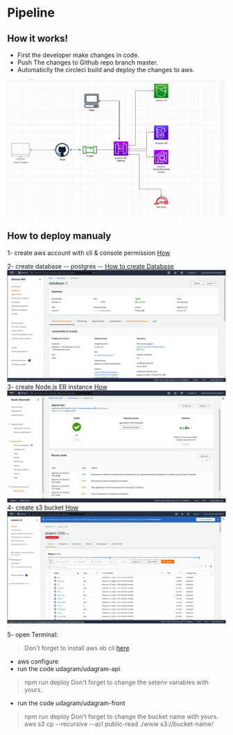 # Pipeline 

## How it works!

- First the developer make changes in code.
- Push The changes to Github repo branch master.
- Automaticlly the circleci build and deploy the changes to aws.

![pipeline image](../images/pipeline.png)


## How to deploy manualy
1- create aws account with cli & console permission [How](https://docs.aws.amazon.com/IAM/latest/UserGuide/id_users_create.html)
>
2- create database -- postgres -- [How to create Database](https://aws.amazon.com/getting-started/hands-on/create-connect-postgresql-db/)
![rds](../images/rds.png)
3- create Node.js EB instance [How](https://docs.aws.amazon.com/elasticbeanstalk/latest/dg/eb3-create.html)
![app](../images/app.png)
4- create s3 bucket [How](https://docs.aws.amazon.com/AmazonS3/latest/userguide/create-bucket-overview.html)
![s3](../images/s3.png)

5- open Terminal:
>Don't forget to install aws eb cli [here](https://docs.aws.amazon.com/elasticbeanstalk/latest/dg/eb-cli3-install.html)
 - aws configure <enter your credintials>
 - run the code udagram/udagram-api 
 >npm run deploy
>Don't forget to change the setenv variables with yours.
 - run the code udagram/udagram-front 
 >npm run deploy
>Don't forget to change the bucket name with yours. aws s3 cp --recursive --acl public-read ./www s3://bucket-name/

